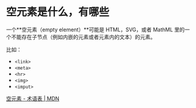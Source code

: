 # 空元素是什么，有哪些

一个**空元素（empty element）**可能是 HTML，SVG，或者 MathML 里的一个不能存在子节点（例如内嵌的元素或者元素内的文本）的元素。

比如：

- `<link>`
- `<meta>`
- `<hr>`
- `<img>`
- `<imput>`

[空元素 - 术语表 | MDN](https://developer.mozilla.org/zh-CN/docs/Glossary/empty_element)